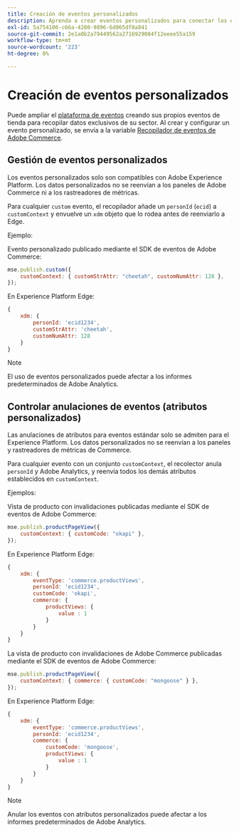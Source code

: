 ```yaml
---
title: Creación de eventos personalizados
description: Aprenda a crear eventos personalizados para conectar los datos de Adobe Commerce a otros productos DX de Adobe.
exl-id: 5a754106-c66a-4280-9896-6d065df8a841
source-git-commit: 2e1a0b2a79449562a2716929084f12eeee55a159
workflow-type: tm+mt
source-wordcount: '223'
ht-degree: 0%

---
```


# Creación de eventos personalizados

Puede ampliar el [plataforma de eventos](events.md) creando sus propios eventos de tienda para recopilar datos exclusivos de su sector. Al crear y configurar un evento personalizado, se envía a la variable [Recopilador de eventos de Adobe Commerce](https://github.com/adobe/commerce-events/tree/main/packages/commerce-events-collectors).

## Gestión de eventos personalizados

Los eventos personalizados solo son compatibles con Adobe Experience Platform. Los datos personalizados no se reenvían a los paneles de Adobe Commerce ni a los rastreadores de métricas.

Para cualquier `custom` evento, el recopilador añade un `personId` (`ecid`) a `customContext` y envuelve un `xdm` objeto que lo rodea antes de reenviarlo a Edge.

Ejemplo:

Evento personalizado publicado mediante el SDK de eventos de Adobe Commerce:

```javascript
mse.publish.custom({
    customContext: { customStrAttr: "cheetah", customNumAttr: 128 },
});
```

En Experience Platform Edge:

```javascript
{
    xdm: {
        personId: 'ecid1234',
        customStrAttr: 'cheetah',
        customNumAttr: 128
    }
}
```

>[!NOTE]
>
> El uso de eventos personalizados puede afectar a los informes predeterminados de Adobe Analytics.

## Controlar anulaciones de eventos (atributos personalizados)

Las anulaciones de atributos para eventos estándar solo se admiten para el Experience Platform. Los datos personalizados no se reenvían a los paneles y rastreadores de métricas de Commerce.

Para cualquier evento con un conjunto `customContext`, el recolector anula `personId` y Adobe Analytics, y reenvía todos los demás atributos establecidos en `customContext`.

Ejemplos:

Vista de producto con invalidaciones publicadas mediante el SDK de eventos de Adobe Commerce:

```javascript
mse.publish.productPageView({
    customContext: { customCode: "okapi" },
});
```

En Experience Platform Edge:

```javascript
{
    xdm: {
        eventType: 'commerce.productViews',
        personId: 'ecid1234',
        customCode: 'okapi',
        commerce: {
            productViews: {
                value : 1
            }
        }
    }
}
```

La vista de producto con invalidaciones de Adobe Commerce publicadas mediante el SDK de eventos de Adobe Commerce:

```javascript
mse.publish.productPageView({
    customContext: { commerce: { customCode: "mongoose" } },
});
```

En Experience Platform Edge:

```javascript
{
    xdm: {
        eventType: 'commerce.productViews',
        personId: 'ecid1234',
        commerce: {
            customCode: 'mongoose',
            productViews: {
                value : 1
            }
        }
    }
}
```

>[!NOTE]
>
> Anular los eventos con atributos personalizados puede afectar a los informes predeterminados de Adobe Analytics.
